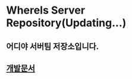 # WhereIs Server Repository(Updating...)

## 어디야 서버팀 저장소입니다.

## [개발문서](https://github.com/1th-TeamAlgo/1th-whereis-server/wiki)
